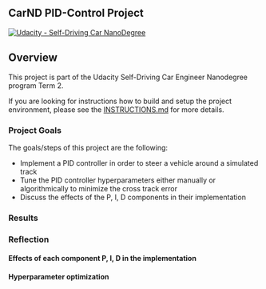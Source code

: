 ## CarND PID-Control Project
[![Udacity - Self-Driving Car NanoDegree](https://s3.amazonaws.com/udacity-sdc/github/shield-carnd.svg)](http://www.udacity.com/drive)

Overview
---
This project is part of the Udacity Self-Driving Car Engineer Nanodegree program Term 2. 

If you are looking for instructions how to build and setup the project environment, please see the [INSTRUCTIONS.md](./INSTRUCTIONS.md) for more details.


### Project Goals
The goals/steps of this project are the following:
* Implement a PID controller in order to steer a vehicle around a simulated track
* Tune the PID controller hyperparameters either manually or algorithmically to minimize the cross track error
* Discuss the effects of the P, I, D components in their implementation


### Results
[image16]: ./results/final_output_sample.gif "Final output"

### Reflection

#### Effects of each component P, I, D in the implementation



#### Hyperparameter optimization